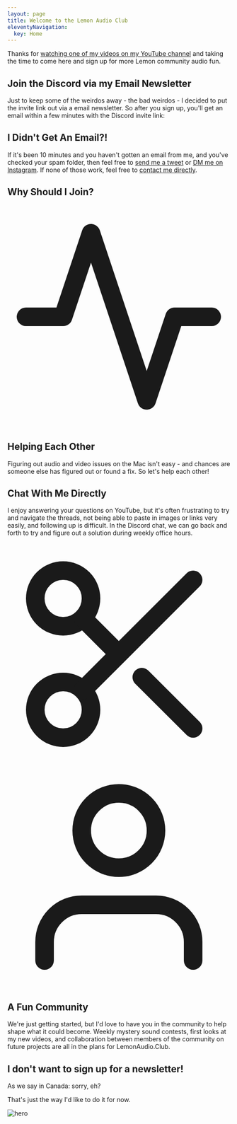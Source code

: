 ```yaml
---
layout: page
title: Welcome to the Lemon Audio Club
eleventyNavigation:
  key: Home
---
```


<!-- MailerLite Universal -->
<script>
(function(m,a,i,l,e,r){ m['MailerLiteObject']=e;function f(){
var c={ a:arguments,q:[]};var r=this.push(c);return "number"!=typeof r?r:f.bind(c.q);}
f.q=f.q||[];m[e]=m[e]||f.bind(f.q);m[e].q=m[e].q||f.q;r=a.createElement(i);
var _=a.getElementsByTagName(i)[0];r.async=1;r.src=l+'?v'+(~~(new Date().getTime()/1000000));
_.parentNode.insertBefore(r,_);})(window, document, 'script', 'https://static.mailerlite.com/js/universal.js', 'ml');

var ml_account = ml('accounts', '1545056', 'q3m1v7y4h5', 'load');
</script>
<!-- End MailerLite Universal -->

<p class="leading-relaxed text-lg mb-4">Thanks for <a href="https://www.youtube.com/c/lemonproductionsca">watching one of my videos on my YouTube channel</a> and taking the time to come here and sign up for more Lemon community audio fun.</p>

<section class="text-gray-700 body-font">
  <div class="container py-2 mx-auto flex flex-col">
    <div class="lg:w-4/6 mx-auto">
      <div class="flex flex-col sm:flex-row mt-10">
        <div class="sm:w-1/3 text-center sm:pr-8 sm:py-8">
          <div class="flex flex-col items-center text-center justify-center">
            <h2>Join the Discord via my Email Newsletter</h2>
            <div class="w-12 h-1 bg-yellow-500 rounded mt-2 mb-4"></div>
            <p class="text-base text-gray-600">Just to keep some of the weirdos away - the bad weirdos - I decided to put the invite link out via a email newsletter. So after you sign up, you'll get an email within a few minutes with the Discord invite link:</p>
          </div>
        </div>
        <div class="sm:w-2/3 sm:pl-8 sm:py-8 sm:border-l border-gray-300 sm:border-t-0 border-t mt-4 pt-4 sm:mt-0 text-center sm:text-left">
          <p class="leading-relaxed text-lg mb-4"><div class="ml-form-embed"
  data-account="1545056:q3m1v7y4h5"
  data-form="2712248:u2m2i7">
</div></p>          
        </div>
      </div>
    </div>
  </div>
</section>


<h2>I Didn't Get An Email?!</h2>

<p class="leading-relaxed text-lg mb-4">If it's been 10 minutes and you haven't gotten an email from me, and you've checked your spam folder, then feel free to <a href="https://twitter.com/ichris">send me a tweet</a> or <a href="https://www.instagram.com/lemonproductionsca/">DM me on Instagram</a>. If none of those work, feel free to <a href="https://www.lemonproductions.ca/contact/">contact me directly</a>.

<h2>Why Should I Join?</h2>

<p class="leading-relaxed text-lg mb-4"></p>

<section class="text-gray-700 body-font">
  <div class="container px-5 py-24 mx-auto">
    <div class="flex items-center lg:w-3/5 mx-auto border-b pb-10 mb-10 border-gray-200 sm:flex-row flex-col">
      <div class="sm:w-32 sm:h-32 h-20 w-20 sm:mr-10 inline-flex items-center justify-center rounded-full bg-pink-100 text-pink-500 flex-shrink-0">
        <svg fill="none" stroke="currentColor" stroke-linecap="round" stroke-linejoin="round" stroke-width="2" class="sm:w-16 sm:h-16 w-10 h-10" viewBox="0 0 24 24">
          <path d="M22 12h-4l-3 9L9 3l-3 9H2"></path>
        </svg>
      </div>
      <div class="flex-grow sm:text-left text-center mt-6 sm:mt-0">
        <h2 class="text-gray-900 text-lg title-font font-medium mb-2">Helping Each Other</h2>
        <p class="leading-relaxed text-base">Figuring out audio and video issues on the Mac isn't easy - and chances are someone else has figured out or found a fix. So let's help each other!</p>
      </div>
    </div>
    <div class="flex items-center lg:w-3/5 mx-auto border-b pb-10 mb-10 border-gray-200 sm:flex-row flex-col">
      <div class="flex-grow sm:text-left text-center mt-6 sm:mt-0">
        <h2 class="text-gray-900 text-lg title-font font-medium mb-2">Chat With Me Directly</h2>
        <p class="leading-relaxed text-base">I enjoy answering your questions on YouTube, but it's often frustrating to try and navigate the threads, not being able to paste in images or links very easily, and following up is difficult. In the Discord chat, we can go back and forth to try and figure out a solution during weekly office hours.</p>
      </div>
      <div class="sm:w-32 sm:order-none order-first sm:h-32 h-20 w-20 sm:ml-10 inline-flex items-center justify-center rounded-full bg-pink-100 text-pink-500 flex-shrink-0">
        <svg fill="none" stroke="currentColor" stroke-linecap="round" stroke-linejoin="round" stroke-width="2" class="sm:w-16 sm:h-16 w-10 h-10" viewBox="0 0 24 24">
          <circle cx="6" cy="6" r="3"></circle>
          <circle cx="6" cy="18" r="3"></circle>
          <path d="M20 4L8.12 15.88M14.47 14.48L20 20M8.12 8.12L12 12"></path>
        </svg>
      </div>
    </div>
    <div class="flex items-center lg:w-3/5 mx-auto sm:flex-row flex-col">
      <div class="sm:w-32 sm:h-32 h-20 w-20 sm:mr-10 inline-flex items-center justify-center rounded-full bg-pink-100 text-pink-500 flex-shrink-0">
        <svg fill="none" stroke="currentColor" stroke-linecap="round" stroke-linejoin="round" stroke-width="2" class="sm:w-16 sm:h-16 w-10 h-10" viewBox="0 0 24 24">
          <path d="M20 21v-2a4 4 0 00-4-4H8a4 4 0 00-4 4v2"></path>
          <circle cx="12" cy="7" r="4"></circle>
        </svg>
      </div>
      <div class="flex-grow sm:text-left text-center mt-6 sm:mt-0">
        <h2 class="text-gray-900 text-lg title-font font-medium mb-2">A Fun Community</h2>
        <p class="leading-relaxed text-base">We're just getting started, but I'd love to have you in the community to help shape what it could become. Weekly mystery sound contests, first looks at my new videos, and collaboration between members of the community on future projects are all in the plans for LemonAudio.Club.</p>
      </div>
    </div>
  </div>
</section>

<h2>I don't want to sign up for a newsletter!</h2>

<p class="leading-relaxed text-lg mb-4">As we say in Canada: sorry, eh?</p>
<p class="leading-relaxed text-lg mb-4">That's just the way I'd like to do it for now.</p>

<img class="xl:w-5xl lg:w-3xl md:w-2xl w-1xl block mx-auto mb-10 object-cover object-center rounded" alt="hero" src="/media/Edge Walk down the stairs.gif" alt="Man with suitcases walking away">


